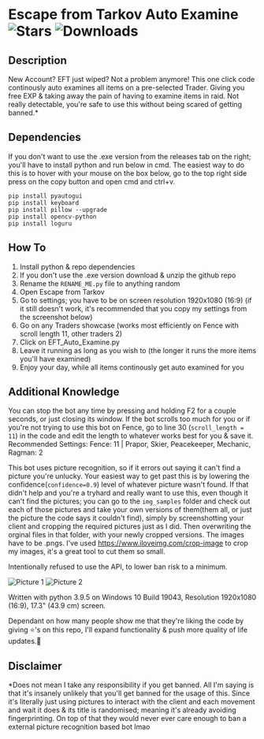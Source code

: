 # Escape from Tarkov Auto Examine ![Stars](https://img.shields.io/github/stars/Avnsx/Escape-from-Tarkov-Auto-Examine?style=plastic&logo=appveyor) ![Downloads](https://img.shields.io/github/downloads/Avnsx/Escape-from-Tarkov-Auto-Examine/total?label=.exe%20downloads&style=plastic)
## Description
New Account? EFT just wiped? Not a problem anymore! This one click code continously auto examines all items on a pre-selected Trader. Giving you free EXP & taking away the pain of having to examine items in raid. Not really detectable, you're safe to use this without being scared of getting banned.*

## Dependencies
If you don't want to use the .exe version from the releases tab on the right; you'll have to install python and run below in cmd. The easiest way to do this is to hover with your mouse on the box below, go to the top right side press on the copy button and open cmd and ctrl+v.

	pip install pyautogui
	pip install keyboard
	pip install pillow --upgrade
	pip install opencv-python
	pip install loguru

## How To
1. Install python & repo dependencies
2. If you don't use the .exe version download & unzip the github repo
3. Rename the ``RENAME_ME.py`` file to anything random
4. Open Escape from Tarkov
5. Go to settings; you have to be on screen resolution 1920x1080 (16:9) (if it still doesn't work, it's recommended that you copy my settings from the screenshot below)
6. Go on any Traders showcase (works most efficiently on Fence with scroll length 11, other traders 2)
7. Click on EFT_Auto_Examine.py
8. Leave it running as long as you wish to (the longer it runs the more items you'll have examined)
9. Enjoy your day, while all items continously get auto examined for you

## Additional Knowledge
You can stop the bot any time by pressing and holding F2 for a couple seconds, or just closing its window. If the bot scrolls too much for you or if you're not trying to use this bot on Fence, go to line 30 (``scroll_length = 11``) in the code and edit the length to whatever works best for you & save it. Recommended Settings: Fence: 11 | Prapor, Skier, Peacekeeper, Mechanic, Ragman: 2

This bot uses picture recognition, so if it errors out saying it can't find a picture you're unlucky. Your easiest way to get past this is by lowering the confidence(``confidence=0.9``) level of whatever picture wasn't found. If that didn't help and you're a tryhard and really want to use this, even though it can't find the pictures; you can go to the ``img_samples`` folder and check out each of those pictures and take your own versions of them(them all, or just the picture the code says it couldn't find), simply by screenshotting your client and cropping the required pictures just as I did. Then overwriting the orginal files in that folder, with your newly cropped versions. The images have to be .pngs. I've used https://www.iloveimg.com/crop-image to crop my images, it's a great tool to cut them so small.

Intentionally refused to use the API, to lower ban risk to a minimum.

![Picture 1](https://i.imgur.com/ooRNtK6.png)
![Picture 2](https://i.imgur.com/Vssjixm.png)

Written with python 3.9.5 on Windows 10 Build 19043, Resolution 1920x1080 (16:9), 17.3" (43.9 cm) screen.

Dependant on how many people show me that they're liking the code by giving ⭐'s on this repo, I'll expand functionality & push more quality of life updates.🎉

## Disclaimer
*Does not mean I take any responsibility if you get banned. All I'm saying is that it's insanely unlikely that you'll get banned for the usage of this. Since it's literally just using pictures to interact with the client and each movement and wait it does & its title is randomised; meaning it's already avoiding fingerprinting. On top of that they would never ever care enough to ban a external picture recognition based bot lmao
